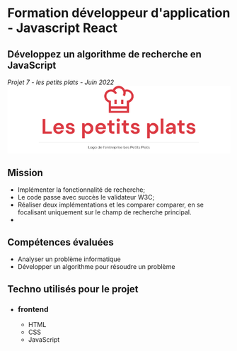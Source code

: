 # Formation développeur d'application - Javascript React

## Développez un algorithme de recherche en JavaScript
_Projet 7 - les petits plats - Juin 2022_
![Screenshot](./asset/Screenshot-petits-plats_readme.png)

## Mission 
 * Implémenter la fonctionnalité de recherche;
 * Le code passe avec succès le validateur W3C;
 * Réaliser deux implémentations et les comparer comparer, en se focalisant uniquement sur le champ de recherche principal.
 * 


## Compétences évaluées  

* Analyser un problème informatique  
* Développer un algorithme pour résoudre un problème


## Techno utilisés pour le projet  

* ### frontend
  * HTML
  * CSS
  * JavaScript
  